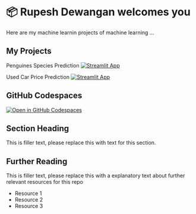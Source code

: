 # 📦 Rupesh Dewangan welcomes you 


Here are my machine learnin projects of machine learning ...

## My Projects

Penguines Species Prediction [![Streamlit App](https://static.streamlit.io/badges/streamlit_badge_black_white.svg)](https://mlbyrupesh.streamlit.app/)

Used Car Price Prediction [![Streamlit App](https://static.streamlit.io/badges/streamlit_badge_black_white.svg)](https://mlbyrupesh-carprice.streamlit.app/)


## GitHub Codespaces

[![Open in GitHub Codespaces](https://github.com/codespaces/badge.svg)](https://codespaces.new/streamlit/app-starter-kit?quickstart=1)

## Section Heading

This is filler text, please replace this with text for this section.

## Further Reading

This is filler text, please replace this with a explanatory text about further relevant resources for this repo
- Resource 1
- Resource 2
- Resource 3
